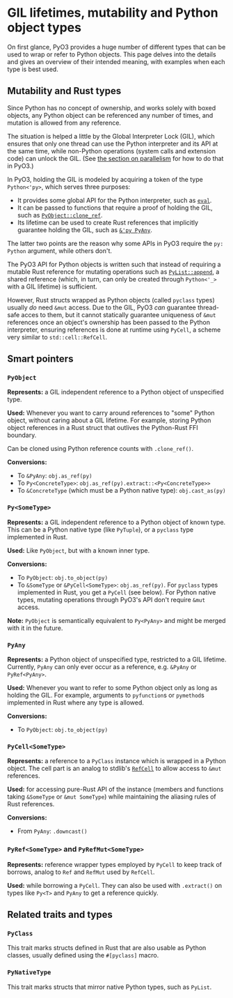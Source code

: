 # GIL lifetimes, mutability and Python object types

On first glance, PyO3 provides a huge number of different types that can be used
to wrap or refer to Python objects.  This page delves into the details and gives
an overview of their intended meaning, with examples when each type is best
used.


## Mutability and Rust types

Since Python has no concept of ownership, and works solely with boxed objects,
any Python object can be referenced any number of times, and mutation is allowed
from any reference.

The situation is helped a little by the Global Interpreter Lock (GIL), which
ensures that only one thread can use the Python interpreter and its API at the
same time, while non-Python operations (system calls and extension code) can
unlock the GIL.  (See [the section on parallelism](parallelism.md) for how to do
that in PyO3.)

In PyO3, holding the GIL is modeled by acquiring a token of the type
`Python<'py>`, which serves three purposes:

* It provides some global API for the Python interpreter, such as
  [`eval`][eval].
* It can be passed to functions that require a proof of holding the GIL,
  such as [`PyObject::clone_ref`][clone_ref].
* Its lifetime can be used to create Rust references that implicitly guarantee
  holding the GIL, such as [`&'py PyAny`][PyAny].

The latter two points are the reason why some APIs in PyO3 require the `py:
Python` argument, while others don't.

The PyO3 API for Python objects is written such that instead of requiring a
mutable Rust reference for mutating operations such as
[`PyList::append`][PyList_append], a shared reference (which, in turn, can only
be created through `Python<'_>` with a GIL lifetime) is sufficient.

However, Rust structs wrapped as Python objects (called `pyclass` types) usually
*do* need `&mut` access.  Due to the GIL, PyO3 *can* guarantee thread-safe acces
to them, but it cannot statically guarantee uniqueness of `&mut` references once
an object's ownership has been passed to the Python interpreter, ensuring
references is done at runtime using `PyCell`, a scheme very similar to
`std::cell::RefCell`.


## Smart pointers

### `PyObject`

**Represents:** a GIL independent reference to a Python object of unspecified
type.

**Used:** Whenever you want to carry around references to "some" Python object,
without caring about a GIL lifetime.  For example, storing Python object
references in a Rust struct that outlives the Python-Rust FFI boundary.

Can be cloned using Python reference counts with `.clone_ref()`.

**Conversions:**

- To `&PyAny`: `obj.as_ref(py)`
- To `Py<ConcreteType>`: `obj.as_ref(py).extract::<Py<ConcreteType>>`
- To `&ConcreteType` (which must be a Python native type): `obj.cast_as(py)`


### `Py<SomeType>`

**Represents:** a GIL independent reference to a Python object of known type.
This can be a Python native type (like `PyTuple`), or a `pyclass` type
implemented in Rust.

**Used:** Like `PyObject`, but with a known inner type.

**Conversions:**

- To `PyObject`: `obj.to_object(py)`
- To `&SomeType` or `&PyCell<SomeType>`: `obj.as_ref(py)`.  For `pyclass` types
  implemented in Rust, you get a `PyCell` (see below).  For Python native types,
  mutating operations through PyO3's API don't require `&mut` access.

**Note:** `PyObject` is semantically equivalent to `Py<PyAny>` and might be
merged with it in the future.


### `PyAny`

**Represents:** a Python object of unspecified type, restricted to a GIL
lifetime.  Currently, `PyAny` can only ever occur as a reference, e.g. `&PyAny`
or `PyRef<PyAny>`.

**Used:** Whenever you want to refer to some Python object only as long as
holding the GIL.  For example, arguments to `pyfunction`s or `pymethod`s
implemented in Rust where any type is allowed.

**Conversions:**

- To `PyObject`: `obj.to_object(py)`


### `PyCell<SomeType>`

**Represents:** a reference to a `PyClass` instance which is wrapped in a Python
object.  The cell part is an analog to stdlib's [`RefCell`][RefCell] to allow access to
`&mut` references.

**Used:** for accessing pure-Rust API of the instance (members and functions
taking `&SomeType` or `&mut SomeType`) while maintaining the aliasing rules
of Rust references.

**Conversions:**

- From `PyAny`: `.downcast()`


### `PyRef<SomeType>` and `PyRefMut<SomeType>`

**Represents:** reference wrapper types employed by `PyCell` to keep track of
borrows, analog to `Ref` and `RefMut` used by `RefCell`.

**Used:** while borrowing a `PyCell`.  They can also be used with `.extract()`
on types like `Py<T>` and `PyAny` to get a reference quickly.



## Related traits and types

### `PyClass`

This trait marks structs defined in Rust that are also usable as Python classes,
usually defined using the `#[pyclass]` macro.

### `PyNativeType`

This trait marks structs that mirror native Python types, such as `PyList`.



[eval]: https://docs.rs/pyo3/latest/pyo3/struct.Python.html#method.eval
[clone_ref]: https://docs.rs/pyo3/latest/pyo3/struct.PyObject.html#method.clone_ref
[PyAny]: https://docs.rs/pyo3/latest/pyo3/types/struct.PyAny.html
[PyList_append]: https://docs.rs/pyo3/latest/pyo3/types/struct.PyList.html#method.append
[RefCell]: https://doc.rust-lang.org/std/cell/struct.RefCell.html
